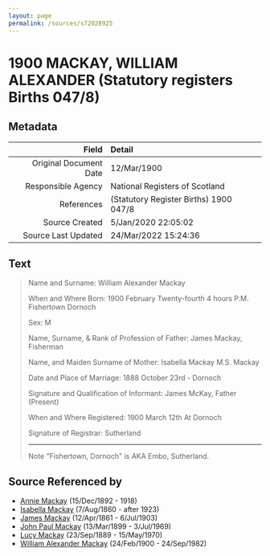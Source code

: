 ```yaml
---
layout: page
permalink: /sources/s72028925
---
```


# 1900 MACKAY, WILLIAM ALEXANDER (Statutory registers Births 047/8)

## Metadata
Field | Detail
---:|:---
Original Document Date | 12/Mar/1900
Responsible Agency | National Registers of Scotland
References | (Statutory Register Births) 1900 047/8
Source Created | 5/Jan/2020 22:05:02
Source Last Updated | 24/Mar/2022 15:24:36

## Text

> Name and Surname: William Alexander Mackay
>
> When and Where Born: 1900 February Twenty-fourth 4 hours P.M. Fishertown Dornoch
>
> Sex: M
>
> Name, Surname, & Rank of Profession of Father: James Mackay, Fisherman
>
> Name, and Maiden Surname of Mother: Isabella Mackay M.S. Mackay
>
> Date and Place of Marriage: 1888 October 23rd - Dornoch
>
> Signature and Qualification of Informant: James McKay, Father (Present)
>
> When and Where Registered: 1900 March 12th At Dornoch
>
> Signature of Registrar: Sutherland
>
> ---
>
> Note "Fishertown, Dornoch" is AKA Embo, Sutherland.
>

## Source Referenced by

* [Annie Mackay](../people/@51252926@-annie-mackay-b1892-12-15-d1918.md) (15/Dec/1892 - 1918)
* [Isabella Mackay](../people/@32797554@-isabella-mackay-b1860-8-7-d1923.md) (7/Aug/1860 - after 1923)
* [James Mackay](../people/@60572122@-james-mackay-b1861-4-12-d1903-7-6.md) (12/Apr/1861 - 6/Jul/1903)
* [John Paul Mackay](../people/@57646474@-john-paul-mackay-b1899-3-13-d1969-7-3.md) (13/Mar/1899 - 3/Jul/1969)
* [Lucy Mackay](../people/@16587624@-lucy-mackay-b1889-9-23-d1970-5-15.md) (23/Sep/1889 - 15/May/1970)
* [William Alexander Mackay](../people/@9383584@-william-alexander-mackay-b1900-2-24-d1982-9-24.md) (24/Feb/1900 - 24/Sep/1982)
